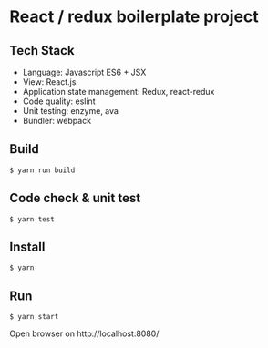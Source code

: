 # React / redux boilerplate project

## Tech Stack

* Language: Javascript ES6 + JSX
* View: React.js
* Application state management: Redux, react-redux
* Code quality: eslint
* Unit testing: enzyme, ava
* Bundler: webpack

## Build

```
$ yarn run build
```

## Code check & unit test

```
$ yarn test
```


## Install

```
$ yarn
```

## Run

```
$ yarn start
```
Open browser on http://localhost:8080/


